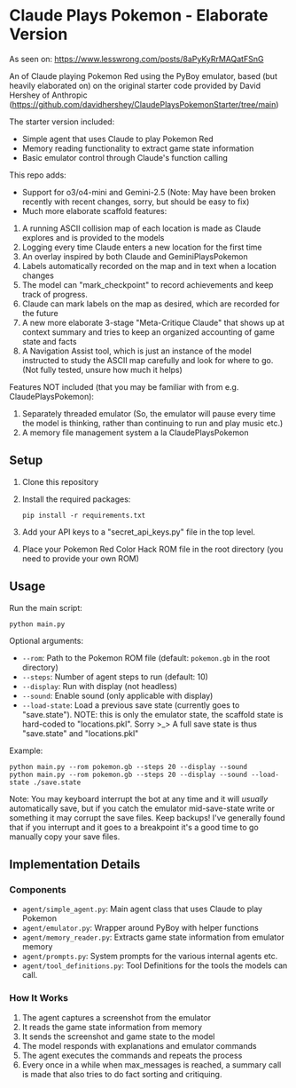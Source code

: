 # Claude Plays Pokemon - Elaborate Version

As seen on: https://www.lesswrong.com/posts/8aPyKyRrMAQatFSnG

An of Claude playing Pokemon Red using the PyBoy emulator, based (but heavily elaborated on) on the original starter code provided by David Hershey of Anthropic (https://github.com/davidhershey/ClaudePlaysPokemonStarter/tree/main) 

The starter version included:

- Simple agent that uses Claude to play Pokemon Red
- Memory reading functionality to extract game state information
- Basic emulator control through Claude's function calling

This repo adds:

- Support for o3/o4-mini and Gemini-2.5 (Note: May have been broken recently with recent changes, sorry, but should be easy to fix)
- Much more elaborate scaffold features:

1. A running ASCII collision map of each location is made as Claude explores and is provided to the models
2. Logging every time Claude enters a new location for the first time
3. An overlay inspired by both Claude and GeminiPlaysPokemon
4. Labels automatically recorded on the map and in text when a location changes
5. The model can "mark_checkpoint" to record achievements and keep track of progress.
6. Claude can mark labels on the map as desired, which are recorded for the future
7. A new more elaborate 3-stage "Meta-Critique Claude" that shows up at context summary and tries to keep an organized accounting of game state and facts
8. A Navigation Assist tool, which is just an instance of the model instructed to study the ASCII map carefully and look for where to go. (Not fully tested, unsure how much it helps)

Features NOT included (that you may be familiar with from e.g. ClaudePlaysPokemon):

1. Separately threaded emulator (So, the emulator will pause every time the model is thinking, rather than continuing to run and play music etc.)
2. A memory file management system a la ClaudePlaysPokemon

## Setup

1. Clone this repository
2. Install the required packages:
   ```
   pip install -r requirements.txt
   ```
3. Add your API keys to a "secret_api_keys.py" file in the top level.

4. Place your Pokemon Red Color Hack ROM file in the root directory (you need to provide your own ROM)

## Usage

Run the main script:

```
python main.py
```

Optional arguments:
- `--rom`: Path to the Pokemon ROM file (default: `pokemon.gb` in the root directory)
- `--steps`: Number of agent steps to run (default: 10)
- `--display`: Run with display (not headless)
- `--sound`: Enable sound (only applicable with display)
- `--load-state`: Load a previous save state (currently goes to "save.state"). 
                  NOTE: this is only the emulator state, the scaffold state is hard-coded to "locations.pkl". Sorry >_> A full save state is thus "save.state" and "locations.pkl"

Example:
```
python main.py --rom pokemon.gb --steps 20 --display --sound
python main.py --rom pokemon.gb --steps 20 --display --sound --load-state ./save.state
```

Note: You may keyboard interrupt the bot at any time and it will *usually* automatically save, but if you catch the emulator mid-save-state write or something it may corrupt the save files. Keep backups! I've generally found that if you interrupt and it goes to a breakpoint it's a good time to go manually copy your save files.

## Implementation Details

### Components

- `agent/simple_agent.py`: Main agent class that uses Claude to play Pokemon
- `agent/emulator.py`: Wrapper around PyBoy with helper functions
- `agent/memory_reader.py`: Extracts game state information from emulator memory
- `agent/prompts.py`: System prompts for the various internal agents etc.
- `agent/tool_definitions.py`: Tool Definitions for the tools the models can call.

### How It Works

1. The agent captures a screenshot from the emulator
2. It reads the game state information from memory
3. It sends the screenshot and game state to the model
4. The model responds with explanations and emulator commands
5. The agent executes the commands and repeats the process
6. Every once in a while when max_messages is reached, a summary call is made that also tries to do fact sorting and critiquing.
